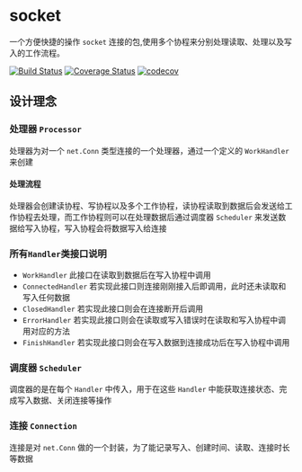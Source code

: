 # socket

一个方便快捷的操作 `socket` 连接的包,使用多个协程来分别处理读取、处理以及写入的工作流程。

[![Build Status](https://travis-ci.com/shootingfans/socket.svg?branch=main)](https://travis-ci.com/shootingfans/socket)
[![Coverage Status](https://coveralls.io/repos/github/shootingfans/socket/badge.svg?branch=main)](https://coveralls.io/github/shootingfans/socket?branch=main)
[![codecov](https://codecov.io/gh/shootingfans/socket/branch/main/graph/badge.svg)](https://codecov.io/gh/shootingfans/socket)

## 设计理念

### 处理器 `Processor`

处理器为对一个 `net.Conn` 类型连接的一个处理器，通过一个定义的 `WorkHandler` 来创建

#### 处理流程

处理器会创建读协程、写协程以及多个工作协程，读协程读取到数据后会发送给工作协程去处理，而工作协程则可以在处理数据后通过调度器 `Scheduler` 来发送数据给写入协程，写入协程会将数据写入给连接

### 所有`Handler`类接口说明

- `WorkHandler` 此接口在读取到数据后在写入协程中调用
- `ConnectedHandler` 若实现此接口则连接刚刚接入后即调用，此时还未读取和写入任何数据
- `ClosedHandler` 若实现此接口则会在连接断开后调用
- `ErrorHandler` 若实现此接口则会在读取或写入错误时在读取和写入协程中调用对应的方法
- `FinishHandler` 若实现此接口则会在写入数据到连接成功后在写入协程中调用

### 调度器 `Scheduler`

调度器的是在每个 `Handler` 中传入，用于在这些 `Handler` 中能获取连接状态、完成写入数据、关闭连接等操作

### 连接 `Connection`

连接是对 `net.Conn` 做的一个封装，为了能记录写入、创建时间、读取、连接时长等数据
